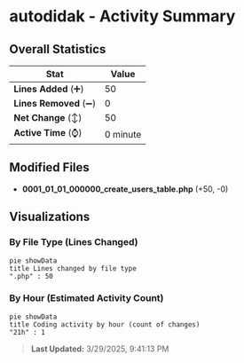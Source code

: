 # autodidak - Activity Summary 

## Overall Statistics

| Stat                   | Value                                                             |
| ---------------------- | ----------------------------------------------------------------- |
| **Lines Added** (➕)   | 50                                          |
| **Lines Removed** (➖) | 0                                        |
| **Net Change** (↕)    | 50                |
| **Active Time** (⌚)   | 0 minute |


## Modified Files
- **0001_01_01_000000_create_users_table.php** (+50, -0)

## Visualizations

### By File Type (Lines Changed)

```mermaid
pie showData
title Lines changed by file type
".php" : 50
```

### By Hour (Estimated Activity Count)

```mermaid
pie showData
title Coding activity by hour (count of changes)
"21h" : 1
```


> **Last Updated:** 3/29/2025, 9:41:13 PM